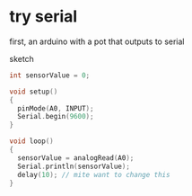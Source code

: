 # try serial

first, an arduino with a pot that outputs to serial

sketch
```c++
int sensorValue = 0;

void setup()
{
  pinMode(A0, INPUT);
  Serial.begin(9600);
}

void loop()
{
  sensorValue = analogRead(A0);
  Serial.println(sensorValue);
  delay(10); // mite want to change this
}
```

